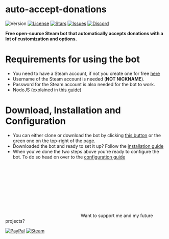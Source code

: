 # auto-accept-donations

![Version](https://img.shields.io/github/package-json/v/confernn/auto-accept-donations.svg)
[![License](https://img.shields.io/github/license/confernn/auto-accept-donations.svg)](https://github.com/confernn/auto-accept-donations/blob/master/LICENSE)
[![Stars](https://img.shields.io/github/stars/confernn/auto-accept-donations.svg)](https://github.com/confernn/auto-accept-donations/stargazers)
[![Issues](https://img.shields.io/github/issues/confernn/auto-accept-donations.svg)](https://github.com/confernn/auto-accept-donations/issues)
[![Discord](https://img.shields.io/discord/467040686982692865.svg)](https://discord.gg/t8nHSvA)


**Free open-source Steam bot that automatically accepts donations with a lot of customization and options.**

# Requirements for using the bot
* You need to have a Steam account, if not you create one for free [here](https://store.steampowered.com/join/)
* Username of the Steam account is needed (**NOT NICKNAME**).
* Password for the Steam account is also needed for the bot to work.
* NodeJS (explained in [this guide](https://github.com/confernn/auto-accept-donations/wiki/Installation))


# Download, Installation and Configuration
* You can either clone or download the bot by clicking [this button](https://github.com/confernn/auto-accept-donations/archive/master.zip) or the green one on the top-right of the page.
* Downloaded the bot and ready to set it up? Follow the [installation guide](https://github.com/confernn/auto-accept-donations/wiki/Installation)
* When you've done the two steps above you're ready to configure the bot. To do so head on over to the [configuration guide](https://github.com/confernn/auto-accept-donations/wiki/Configuration)

                                                                                                                                                                                                                                                                                                                                                                                                                                                                                                                                                                                                                                                                                                                                                                                                                                                                                                                                                                                                                                                                                                                                                                                                                                                            Want to support me and my future projects?

[![PayPal](https://img.shields.io/badge/Donate-PayPal-blue.svg)](http://paypal.me/confern)
[![Steam](https://img.shields.io/badge/Donate-Steam-green.svg)](https://steamcommunity.com/tradeoffer/new/?partner=293059984&token=0-l_idZR)
